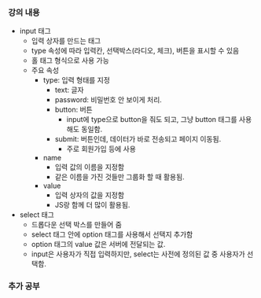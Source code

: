 ### 강의 내용

- input 태그
  - 입력 상자를 만드는 태그
  - type 속성에 따라 입력칸, 선택박스(라디오, 체크), 버튼을 표시할 수 있음
  - 홀 태그 형식으로 사용 가능
  - 주요 속성
    - type: 입력 형태를 지정
      - text: 글자
      - password: 비밀번호 안 보이게 처리.
      - button: 버튼
        - input에 type으로 button을 줘도 되고, 그냥 button 태그를 사용해도 동일함.
      - submit: 버튼인데, 데이터가 바로 전송되고 페이지 이동됨.
        - 주로 회원가입 등에 사용
    - name
      - 입력 값의 이름을 지정함
      - 같은 이름을 가진 것들만 그룹화 할 때 활용됨.
    - value
      - 입력 상자의 값을 지정함
      - JS랑 함께 더 많이 활용됨.
- select 태그
  - 드롭다운 선택 박스를 만들어 줌
  - select 태그 안에 option 태그를 사용해서 선택지 추가함
  - option 태그의 value 값은 서버에 전달되는 값.
  - input은 사용자가 직접 입력하지만, select는 사전에 정의된 값 중 사용자가 선택함.

### 추가 공부

